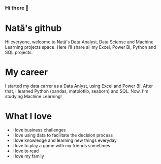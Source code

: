 ### Hi there 👋

# Natã's github
Hi everyone, welcome to Natã's Data Analyst, Data Sciense and Machine Learning projects space. Here I'll share all my Excel, Power BI, Python and SQL projects. 

# My career
I started my data carrer as a Data Anlyst, using Excel and Power BI. After that, I learned Python (pandas, matplotlib, seaborn) and SQL. Now, I'm studying Machine Learning! 

# What I love
* I love business challenges
* I love using data to facilitate the decision process
* I love knowledge and learning new things everyday
* I love to play a game with my friends sometimes
* I love to read
* I love my family

<!--
**nahdaveiga/nahdaveiga** is a ✨ _special_ ✨ repository because its `README.md` (this file) appears on your GitHub profile.

Here are some ideas to get you started:

- 🔭 I’m currently working on ...
- 🌱 I’m currently learning ...
- 👯 I’m looking to collaborate on ...
- 🤔 I’m looking for help with ...
- 💬 Ask me about ...
- 📫 How to reach me: ...
- 😄 Pronouns: ...
- ⚡ Fun fact: ...
-->

